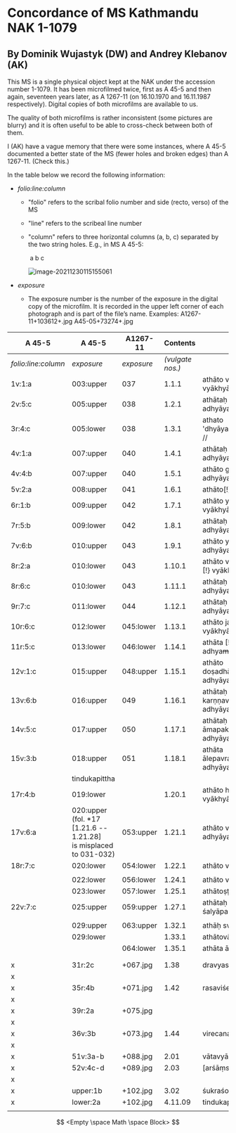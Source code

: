 # Concordance of MS Kathmandu NAK 1-1079

## By Dominik Wujastyk (DW) and Andrey Klebanov (AK)

This MS is a single physical object kept at the NAK under the accession number 1-1079.  It has been microfilmed twice,  first as A 45-5 and then again, seventeen years later, as A 1267-11 (on 16.10.1970 and 16.11.1987 respectively). Digital copies of both microfilms are available to us.

The quality of both microfilms is rather inconsistent (some pictures are blurry) and it is often useful to be able to cross-check between both of them.

I (AK) have a vague memory that there were some instances, where A 45-5 documented a better state of the MS (fewer holes and broken edges) than A 1267-11.  (Check this.)

In the table below we record the following information:

* *folio:line:column*

  - "folio" refers to the scribal folio number and side (recto, verso) of the MS 

  - "line" refers to the scribeal line number

  - "column" refers to three horizontal columns (a, b, c) separated by the two string holes.  E.g., in MS A 45-5:

    ​                       a                                                   b                                                                c

    ![image-20211230115155061](/home/dom/.config/Typora/typora-user-images/image-20211230115155061.png)

  

* *exposure*

  - The exposure number is the number of the exposure in the digital copy of the microfilm. It is recorded in the upper left corner of each photograph and is part of the file’s name.
    Examples:
    A1267-11+103612+*<exposure>*.jpg
    A45-05+73274+*<exposure>*.jpg


| A 45-5              | A 45-5                                                       | A1267-11   | Contents         | atha phrase                                               |
| ------------------- | ------------------------------------------------------------ | ---------- | ---------------- | --------------------------------------------------------- |
| *folio:line:column* | *exposure*                                                   | *exposure* | *(vulgate nos.)* |                                                           |
| 1v:1:a              | 003:upper                                                    | 037        | 1.1.1            | athāto vedotpattim ādhyāyaṃ vyākhyāsyāmaḥ //              |
| 2v:5:c              | 005:upper                                                    | 038        | 1.2.1            | athātaḥ śiśyopanayanīyam adhyāyaṃ vyā //                  |
| 3r:4:c              | 005:lower                                                    | 038        | 1.3.1            | athato 'dhyāyanasampradānīyaṃ vyā //                      |
| 4v:1:a              | 007:upper                                                    | 040        | 1.4.1            | athātaḥ pravacīnīyam [!] adhyāyaṃ vyākhyā //              |
| 4v:4:b              | 007:upper                                                    | 040        | 1.5.1            | athāto gropaharaṇīyam adhyāyaṃ vyā //                     |
| 5v:2:a              | 008:upper                                                    | 041        | 1.6.1            | athāto[!] ṛtucaryāṃ vyā //                                |
| 6r:1:b              | 009:upper                                                    | 042        | 1.7.1            | athāto yantravidhim adhyāyaṃ vyākhyāsyāmaḥ //             |
| 7r:5:b              | 009:lower                                                    | 042        | 1.8.1            | athātaḥ śastravicāraṇīyam adhyāyaṃ vyākhyāsyām [!] /      |
| 7v:6:b              | 010:upper                                                    | 043        | 1.9.1            | athāto yogyāsūtrīyam adhyāyaṃ vyā //                      |
| 8r:2:a              | 010:lower                                                    | 043        | 1.10.1           | athāto viśikhyānupraveśīṇīyaṃ [!} vyākhyā //              |
| 8r:6:c              | 010:lower                                                    | 043        | 1.11.1           | athātaḥ kṣārapākavidhim adhyāyaṃ vyākhyā //               |
| 9r:7:c              | 011:lower                                                    | 044        | 1.12.1           | athātaḥ [!] agnikarmavidhim adhyāyaṃ vyākhyāsyāmaḥ //     |
| 10r:6:c             | 012:lower                                                    | 045:lower  | 1.13.1           | athāto jalāyukādhyāyam [!] vyākhyāsyāmaḥ  //              |
| 11r:5:c             | 013:lower                                                    | 046:lower  | 1.14.1           | athāta [!] śoṇitavarṇṇanīyam adhya~~mā~~yaṃ vyākhyāsyāmaḥ |
| 12v:1:c             | 015:upper                                                    | 048:upper  | 1.15.1           | athāto doṣadhātumālakṣayavṛddhim adhyāyaṃ vyākhyāsyāmaḥ / |
| 13v:6:b             | 016:upper                                                    | 049        | 1.16.1           | athātaḥ karṇṇavyadhaba[ndhavi]dhim adhyāyaṃ vyā //        |
| 14v:5:c             | 017:upper                                                    | 050        | 1.17.1           | athātaḥ [!] āmapakvamaṣanīyam [!] adhyāyaṃ vyā /          |
| 15v:3:b             | 018:upper                                                    | 051        | 1.18.1           | athāta ālepavraṇabandhavidhim adhyāyaṃ vyākhyāsyāmaḥ      |
|                     | tindukapittha                                                |            |                  |                                                           |
| 17r:4:b             | 019:lower                                                    |            | 1.20.1           | athāto hitīhitīyam [!] adhyāyaṃ vyākhyāsyāmaḥ /           |
| 17v:6:a             | 020:upper <br />(fol. *17 [1.21.6 -- 1.21.28] <br />is misplaced to 031-032) | 053:upper  | 1.21.1           | athāto vraṇapraśnam adhyāyam vyākhyāsyāmaḥ /              |
| 18r:7:c             | 020:lower                                                    | 054:lower  | 1.22.1           | athāto vraṇāsrāvavijñānīyam                               |
|                     |                                                              |            |                  |                                                           |
|                     | 022:lower                                                    | 056:lower  | 1.24.1           | athāto vyādhisamuddeśīya                                  |
|                     | 023:lower                                                    | 057:lower  | 1.25.1           | athātoṣṭavidhaśastrakarmavidhi                            |
| 22v:7:c             | 025:upper                                                    | 059:upper  | 1.27.1           | athātaḥ śalyāpanayanīyadhyāya                             |
|                     |                                                              |            |                  |                                                           |
|                     | 029:upper                                                    | 063:upper  | 1.32.1           | athāḥ svabhāvavipratipatti                                |
|                     | 029:lower                                                    |            | 1.33.1           | athātovāraṇīya                                            |
|                     |                                                              | 064:lower  | 1.35.1           | athāta āturopakramaṇīya                                   |
|                     |                                                              |            |                  |                                                           |
|                     |                                                              |            |                  |                                                           |
| x                   | 31r:2c                                                       | +067.jpg   | 1.38             | dravyasaṅgrahaṇī                                          |
| x                   |                                                              |            |                  |                                                           |
| x                   | 35r:4b                                                       | +071.jpg   | 1.42             | rasaviśeṣa                                                |
| x                   |                                                              |            |                  |                                                           |
| x                   | 39r:2a                                                       | +075.jpg   |                  |                                                           |
| x                   |                                                              |            |                  |                                                           |
| x                   | 36v:3b                                                       | +073.jpg   | 1.44             | virecanadravyavikalpa                                     |
| x                   |                                                              |            |                  |                                                           |
| x                   | 51v:3a-b                                                     | +088.jpg   | 2.01             | vātavyādhi                                                |
| x                   | 52v:4c-d                                                     | +089.jpg   | 2.03             | [arśāṃsi]                                                 |
| x                   |                                                              |            |                  |                                                           |
| x                   | upper:1b                                                     | +102.jpg   | 3.02             | śukraśonita                                               |
| x                   | lower:2a                                                     | +102.jpg   | 4.11.09          | tindukapittha                                             |
|                     |                                                              |            |                  |                                                           |






$$
<Empty \space Math \space Block>
$$

